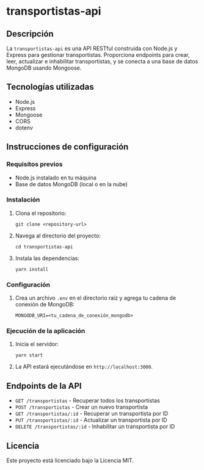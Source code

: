# transportistas-api

## Descripción
La `transportistas-api` es una API RESTful construida con Node.js y Express para gestionar transportistas. Proporciona endpoints para crear, leer, actualizar e inhabilitar transportistas, y se conecta a una base de datos MongoDB usando Mongoose.

## Tecnologías utilizadas
- Node.js
- Express
- Mongoose
- CORS
- dotenv

## Instrucciones de configuración

### Requisitos previos
- Node.js instalado en tu máquina
- Base de datos MongoDB (local o en la nube)

### Instalación
1. Clona el repositorio:
   ```
   git clone <repository-url>
   ```
2. Navega al directorio del proyecto:
   ```
   cd transportistas-api
   ```
3. Instala las dependencias:
   ```
   yarn install
   ```

### Configuración
1. Crea un archivo `.env` en el directorio raíz y agrega tu cadena de conexión de MongoDB:
   ```
   MONGODB_URI=<tu_cadena_de_conexión_mongodb>
   ```

### Ejecución de la aplicación
1. Inicia el servidor:
   ```
   yarn start
   ```
2. La API estará ejecutándose en `http://localhost:3000`.

## Endpoints de la API
- `GET /transportistas` - Recuperar todos los transportistas
- `POST /transportistas` - Crear un nuevo transportista
- `GET /transportistas/:id` - Recuperar un transportista por ID
- `PUT /transportistas/:id` - Actualizar un transportista por ID
- `DELETE /transportistas/:id` - Inhabilitar un transportista por ID

## Licencia
Este proyecto está licenciado bajo la Licencia MIT.